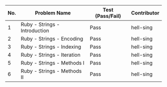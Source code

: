 
|No.| Problem Name                | Test (Pass/Fail) | Contributor |  
|---|--------------               |------------------|-------------|  
| 1 |Ruby - Strings - Introduction| Pass             | hell-sing   |  
| 2 |Ruby - Strings - Encoding    | Pass             | hell-sing   |  
| 3 |Ruby - Strings - Indexing    | Pass             | hell-sing   |  
| 4 |Ruby - Strings - Iteration   | Pass             | hell-sing   |  
| 5 |Ruby - Strings - Methods I   | Pass             | hell-sing   |  
| 6 |Ruby - Strings - Methods II  | Pass             | hell-sing   |  

